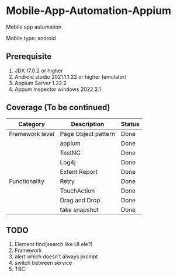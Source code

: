 

# Mobile-App-Automation-Appium

Mobile app automation. 

Mobile type: android





## Prerequisite

1. JDK 17.0.2 or higher
2. Android studio 2021.1.1.22 or higher (emulator)
3. Appium Server 1.22.2
4. Appum Inspector windows 2022.2.1



## Coverage (To be continued)

| Category        | Description         | Status |
| --------------- | ------------------- | ------ |
| Framework level | Page Object pattern | Done   |
|                 | appium              | Done   |
|                 | TestNG              | Done   |
|                 | Log4j               | Done   |
|                 | Extent Report       | Done   |
| Functionality   | Retry               | Done   |
|                 | TouchAction         | Done   |
|                 | Drag and Drop       | Done   |
|                 | take snapshot       | Done   |

## TODO

1. Element find(search like UI ele?)
2. Framework
3. alert which doesn't always prompt
4. switch between service
5. TBC
